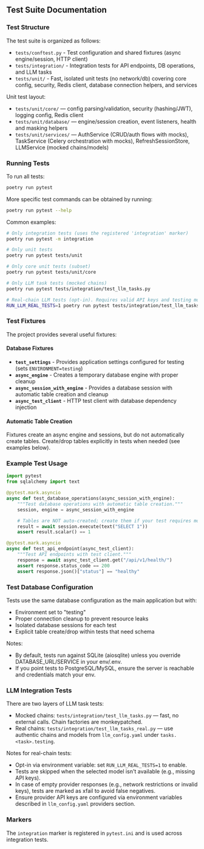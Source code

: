 ## Test Suite Documentation

### Test Structure

The test suite is organized as follows:

- `tests/conftest.py` - Test configuration and shared fixtures (async engine/session, HTTP client)
- `tests/integration/` - Integration tests for API endpoints, DB operations, and LLM tasks
- `tests/unit/` - Fast, isolated unit tests (no network/db) covering core config, security, Redis client, database connection helpers, and services

Unit test layout:

- `tests/unit/core/` — config parsing/validation, security (hashing/JWT), logging config, Redis client
- `tests/unit/database/` — engine/session creation, event listeners, health and masking helpers
- `tests/unit/services/` — AuthService (CRUD/auth flows with mocks), TaskService (Celery orchestration with mocks), RefreshSessionStore, LLMService (mocked chains/models)

### Running Tests

To run all tests:

```bash
poetry run pytest
```

More specific test commands can be obtained by running:

```bash
poetry run pytest --help
```

Common examples:

```bash
# Only integration tests (uses the registered 'integration' marker)
poetry run pytest -m integration

# Only unit tests
poetry run pytest tests/unit

# Only core unit tests (subset)
poetry run pytest tests/unit/core

# Only LLM task tests (mocked chains)
poetry run pytest tests/integration/test_llm_tasks.py

# Real-chain LLM tests (opt-in). Requires valid API keys and testing models in llm_config.yaml
RUN_LLM_REAL_TESTS=1 poetry run pytest tests/integration/test_llm_tasks_real.py -q -m integration
```

### Test Fixtures

The project provides several useful fixtures:

#### Database Fixtures

- **`test_settings`** - Provides application settings configured for testing (sets `ENVIRONMENT=testing`)
- **`async_engine`** - Creates a temporary database engine with proper cleanup
- **`async_session_with_engine`** - Provides a database session with automatic table creation and cleanup
- **`async_test_client`** - HTTP test client with database dependency injection

#### Automatic Table Creation

Fixtures create an async engine and sessions, but do not automatically create tables. Create/drop tables explicitly in tests when needed (see examples below).

### Example Test Usage

```python
import pytest
from sqlalchemy import text

@pytest.mark.asyncio
async def test_database_operations(async_session_with_engine):
    """Test database operations with automatic table creation."""
    session, engine = async_session_with_engine

    # Tables are NOT auto-created; create them if your test requires models
    result = await session.execute(text("SELECT 1"))
    assert result.scalar() == 1

@pytest.mark.asyncio
async def test_api_endpoint(async_test_client):
    """Test API endpoints with test client."""
    response = await async_test_client.get("/api/v1/health/")
    assert response.status_code == 200
    assert response.json()["status"] == "healthy"
```

### Test Database Configuration

Tests use the same database configuration as the main application but with:

- Environment set to "testing"
- Proper connection cleanup to prevent resource leaks
- Isolated database sessions for each test
- Explicit table create/drop within tests that need schema

Notes:

- By default, tests run against SQLite (aiosqlite) unless you override DATABASE_URL/SERVICE in your env/.env.
- If you point tests to PostgreSQL/MySQL, ensure the server is reachable and credentials match your env.

### LLM Integration Tests

There are two layers of LLM task tests:

- Mocked chains: `tests/integration/test_llm_tasks.py` — fast, no external calls. Chain factories are monkeypatched.
- Real chains: `tests/integration/test_llm_tasks_real.py` — use authentic chains and models from `llm_config.yaml` under `tasks.<task>.testing`.

Notes for real-chain tests:

- Opt-in via environment variable: set `RUN_LLM_REAL_TESTS=1` to enable.
- Tests are skipped when the selected model isn't available (e.g., missing API keys).
- In case of empty provider responses (e.g., network restrictions or invalid keys), tests are marked as xfail to avoid false negatives.
- Ensure provider API keys are configured via environment variables described in `llm_config.yaml` providers section.

### Markers

The `integration` marker is registered in `pytest.ini` and is used across integration tests.
